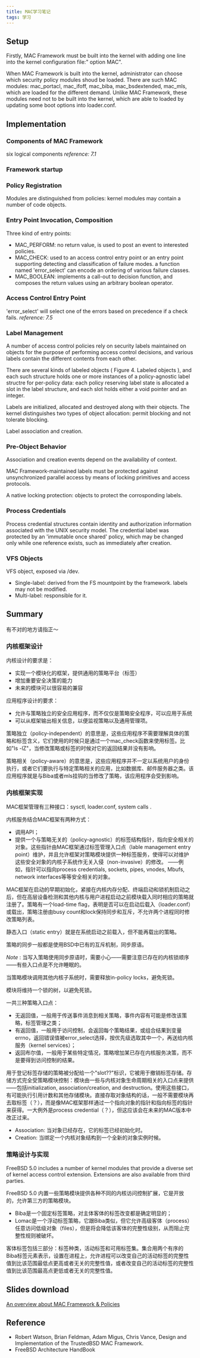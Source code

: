```yaml
---
title: MAC学习笔记
tags: 学习
---
```


## Setup
Firstly, MAC Framework must be built into the kernel with adding one line into the kernel configuration file:" option MAC".

When MAC Framework is built into the kernel, administrator can choose which security policy modules shoud be loaded. There are such MAC modules: mac_portacl, mac_ifoff, mac_biba, mac_bsdextended, mac_mls, which are loaded for the different demand. Unlike MAC Framework, these modules need not to be built into the kernel, which are able to loaded by updating some boot options into loader.conf.

##  Implementation
### Components of MAC Framework
six logical components
*reference: 7.1*

### Framework startup

### Policy Registration
Modules are distinguished from policies: kernel modules may contain a number of code objects.

### Entry Point Invocation, Composition
Three kind of entry points:

- MAC_PERFORM: no return value, is used to post an event to interested policies.
- MAC_CHECK: used to an access control entry point or an entry point supporting detecting and classification of failure modes. a function named 'error_select' can encode an ordering of various failure classes.
- MAC_BOOLEAN: implements a call-out to decision function, and composes the return values using an arbitrary boolean operator.


### Access Control Entry Point
'error_select' will select one of the errors based on precedence if a check fails.
*reference: 7.5*

### Label Management
A number of access control policies rely on security labels maintained on objects for the purpose of performing access control decisions, and various labels contain the different contents from each other.

There are several kinds of labeled objects ( Figure 4. Labeled objects ), and each such structure holds one or more instances of a policy-agnostic label structre for per-policy data: each policy reserving label state is allocated a slot in the label structure, and each slot holds either a void pointer and an integer.

Labels are initialized, allocated and destroyed along with their objects.
The kernel distinguishes two types of object allocation: permit blocking and not tolerate blocking.

Label association and creation.

### Pre-Object Behavior
Association and creation events depend on the availability of context.

MAC Framework-maintained labels must be protected against unsynchronized parallel access by means of locking primitives and access protocols.

A native locking protection: objects to protect the corrosponding labels.

### Process Credentials
Process credential structures contain identity and authorization information associated with the UNIX security model. The credential label was protected by an 'immutable once shared' policy, which may be changed only while one reference exists, such as immediately after
creation.

### VFS Objects
VFS object, exposed via /dev.

- Single-label: derived from the FS mountpoint by the framework. labels may not be modified.
- Multi-label: responsible for it.

## Summary
有不对的地方请指正～

### 内核框架设计
内核设计的要求是：

- 实现一个模块化的框架，提供通用的策略平台（标签）
- 增加重要安全决策的能力
- 未来的模块可以很容易的兼容

应用程序设计的要求：

- 允许与策略独立的安全应用程序，而不仅仅是策略安全程序，可以应用于系统
- 可以从框架输出相关信息，以便监视策略以及通用管理项。

策略独立（policy-independent）的意思是，这些应用程序不需要理解具体的策略和标签含义，它们使用的时候只是通过一个mac_check函数来使用标签。比如"ls -lZ"，当修改策略或标签的时候对它的返回结果并没有影响。

策略相关（policy-aware）的意思是，这些应用程序并不一定以系统用户的身份执行，或者它们要执行与特定策略相关的应用，比如数据库、邮件服务器之类。该应用程序就是与Biba或者mls挂钩的当修改了策略，该应用程序会受到影响。

### 内核框架实现

MAC框架管理有三种接口：sysctl, loader.conf, system calls .

内核服务结合MAC框架有两种方式：

- 调用API；
- 提供一个与策略无关的（policy-agnostic）的标签结构指针，指向安全相关的对象。这些指针由MAC框架通过标签管理入口点（lable management entry point）维护，并且允许框架对策略模块提供一种标签服务，使得可以对维护这些安全对象的内核子系统作无关入侵（non-invasive）的修改。
——例如，指针可以指向process credentials, sockets, pipes, vnodes, Mbufs, network interfaces等等安全相关的对象。

MAC框架在启动的早期初始化，紧接在内核内存分配、终端启动和锁机制启动之后，但在高层设备检测和其他内核与用户进程启动之前模块载入同时相应的策略就注册了。策略有一个load-time flag，表明是否可以在启动后载入（loader.conf）或载出，策略注册由busy count和lock保持同步和互斥，不允许两个进程同时修改策略列表。

静态入口（static entry）就是在系统启动之前载入，但不能再载出的策略。

策略的同步一般都是使用BSD中已有的互斥机制，同步原语。

*Note* : 当写入策略使用同步原语时，需要小心——需要注意已存在的内核锁顺序——有些入口点是不允许睡眠的。

当策略模块调用其他内核子系统时，需要释放in-policy locks，避免死锁。

模块将维持一个锁的树，以避免死锁。

一共三种策略入口点：

- 无返回值，一般用于传送事件消息到相关策略，事件内容有可能是修改该策略，标签管理之类；
- 有返回值，一般用于访问控制，会返回每个策略结果，或组合结果到变量errno，返回错误值被error_select选择，按优先级选取其中一个，再送给内核服务（kernel services）；
- 返回布尔值，一般用于某些特定情况，策略增加某已存在内核服务决策，而不是要得到访问控制的结果。


用于登记标签存储的策略被分配给一个"slot??"标识，它被用于撤销标签存储。存储方式完全受策略模块控制：模块由一些与内核对象生命周期相关的入口点来提供——包括initialization, association/creation, and destruction。使用这些接口，有可能执行引用计数和其他存储模块。直接存取对象结构的话，一般不需要模块再去取标签（？），而是像MAC框架那样通过一个指向对象的指针和指向标签的指针来获得。一大例外是process credential（？），但这应该会在未来的MAC版本中改正过来。

- Association: 当对象已经存在，它的标签已经初始化时。
- Creation: 当绑定一个内核对象结构到一个全新的对象实例时候。

### 策略设计与实现

FreeBSD 5.0 includes a number of kernel modules that provide a diverse set of kernel access control extension. Extensions are also available from third parties.

FreeBSD 5.0 内置一些策略模块提供各种不同的内核访问控制扩展，它是开放的，允许第三方的策略模块。

- Biba是一个固定标签策略，对主体客体的标签改变都是确定明显的；
- Lomac是一个浮动标签策略，它跟Biba类似，但它允许高级客体（process）任意访问低级对象（files），但是将会降低该客体的完整性级别，从而阻止完整性规则被破坏。


客体标签包括三部分：标签种类，活动标签和可用标签集。集合用两个有序的Biba标签元素表示，设置在进程上，允许进程可以改变自己的活动标签的完整性值到比该范围最低点更高或者无关的完整性值，或者改变自己的活动标签的完整性值到比该范围最高点更低或者无关的完整性值。

## Slides download
[An overview about MAC Framework & Policies](http://sites.google.com/site/junist/MAC_Framwork_design_and_policies.pdf)

## Reference

- Robert Watson, Brian Feldman, Adam Migus, Chris Vance, Design and Implementation of the TrustedBSD MAC Framework.
- FreeBSD Architecture HandBook
